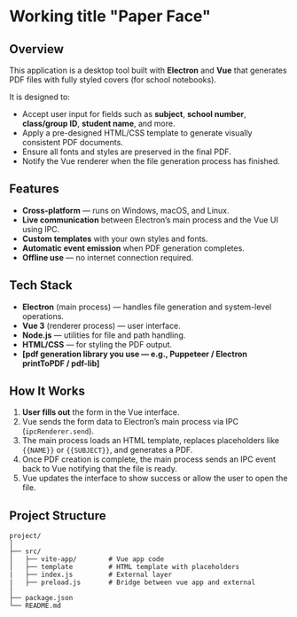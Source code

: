 
#  Working title "Paper Face"

## Overview

This application is a desktop tool built with **Electron** and **Vue** that generates PDF files with fully styled covers (for school notebooks).

It is designed to:

* Accept user input for fields such as **subject**, **school number**, **class/group ID**, **student name**, and more.
* Apply a pre-designed HTML/CSS template to generate visually consistent PDF documents.
* Ensure all fonts and styles are preserved in the final PDF.
* Notify the Vue renderer when the file generation process has finished.

## Features

* **Cross-platform** — runs on Windows, macOS, and Linux.
* **Live communication** between Electron’s main process and the Vue UI using IPC.
* **Custom templates** with your own styles and fonts.
* **Automatic event emission** when PDF generation completes.
* **Offline use** — no internet connection required.

## Tech Stack

* **Electron** (main process) — handles file generation and system-level operations.
* **Vue 3** (renderer process) — user interface.
* **Node.js** — utilities for file and path handling.
* **HTML/CSS** — for styling the PDF output.
* **\[pdf generation library you use — e.g., Puppeteer / Electron printToPDF / pdf-lib]**

## How It Works

1. **User fills out** the form in the Vue interface.
2. Vue sends the form data to Electron’s main process via IPC (`ipcRenderer.send`).
3. The main process loads an HTML template, replaces placeholders like `{{NAME}}` or `{{SUBJECT}}`, and generates a PDF.
4. Once PDF creation is complete, the main process sends an IPC event back to Vue notifying that the file is ready.
5. Vue updates the interface to show success or allow the user to open the file.

## Project Structure

```
project/
│
├── src/
│   ├── vite-app/        # Vue app code
│   ├── template         # HTML template with placeholders
|   ├── index.js         # External layer
|   ├── preload.js       # Bridge between vue app and external
│
├── package.json
└── README.md
```

